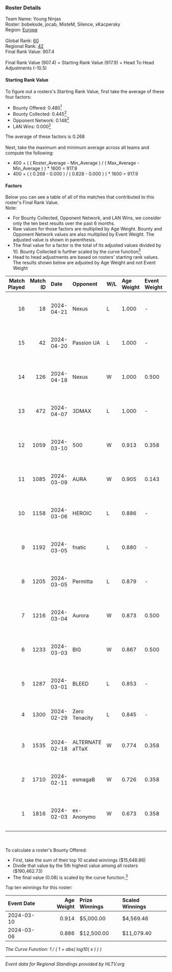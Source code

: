 ### Roster Details<br />
Team Name: Young Ninjas<br />
Roster: bobeksde, jocab, MisteM, Silence, xKacpersky<br />
Region: [Europe]( ../standings_europe.md)<br />
<br />
Global Rank: [60](../standings_global.md)<br />
Regional Rank: [42]( ../standings_europe.md)<br />
Final Rank Value:  907.4<br />
<br />
Final Rank Value (907.4) = Starting Rank Value (917.9) + Head To Head Adjustments (-10.5)<br />

#### Starting Rank Value<br />
To figure out a rosters's Starting Rank Value, first take the average of these four factors:<br />
- Bounty Offered: 0.480[<sup>1</sup>](#table2)
- Bounty Collected: 0.445[<sup>2</sup>](#table1)
- Opponent Network: 0.148[<sup>2</sup>](#table1)
- LAN Wins: 0.000[<sup>2</sup>](#table1)

The average of these factors is 0.268<br />
<br />
Next, take the maximum and minimum average across all teams and compute the following:<br />
- 400 + ( ( Roster_Average - Min_Average ) / ( Max_Average - Min_Average ) ) * 1600 = 917.9
- 400 + ( ( 0.268 - 0.000 ) / ( 0.828 - 0.000 ) ) * 1600 = 917.9


#### Factors<br />
Below you can see a table of all of the matches that contributed to this roster's Final Rank Value.<br />
Note:<br />

- For Bounty Collected, Opponent Network, and LAN Wins, we consider only the ten best results over the past 6 months.
- Raw values for those factors are multiplied by Age Weight. Bounty and Opponent Network values are also multiplied by Event Weight. The adjusted value is shown in parenthesis.
- The final value for a factor is the total of its adjusted values divided by 10. Bounty Collected is further scaled by the curve function[<sup>3</sup>](#curveFunction)
- Head to head adjustments are based on rosters' starting rank values. The results shown below are adjusted by Age Weight and not Event Weight
<span id="table1"></span><br />


| Match Played | Match ID | Date       | Opponent        | W/L | Age Weight | Event Weight | Bounty Collected | Opponent Network | LAN Wins  | H2H Adj. | Roster                                          |
| -: | -: | :- | :- | :- | :- | :- | :- | :- | :- | -: | :- |
|           16 |       18 | 2024-04-21 | Nexus           | L   | 1.000      | -            | -                | -                | -         |   -18.17 | bobeksde, jocab, MisteM, Silence, xKacpersky    |
|           15 |       42 | 2024-04-20 | Passion UA      | L   | 1.000      | -            | -                | -                | -         |   -19.22 | bobeksde, jocab, MisteM, Silence, xKacpersky    |
|           14 |      126 | 2024-04-18 | Nexus           | W   | 1.000      | 0.500        | 0.023 (0.011)    | 0.544 (0.272)    | 0 (0.000) |    12.43 | bobeksde, jocab, MisteM, Silence, xKacpersky    |
|           13 |      472 | 2024-04-07 | 3DMAX           | L   | 1.000      | -            | -                | -                | -         |   -11.16 | BluePho3nix, jocab, MisteM, Silence, xKacpersky |
|           12 |     1059 | 2024-03-10 | 500             | W   | 0.913      | 0.358        | 0.000 (0.000)    | 0.622 (0.203)    | 0 (0.000) |     7.20 | BluePho3nix, jocab, maxster, MisteM, Silence    |
|           11 |     1085 | 2024-03-09 | AURA            | W   | 0.905      | 0.143        | 0.000 (0.000)    | 0.075 (0.010)    | 0 (0.000) |     2.12 | BluePho3nix, jocab, maxster, MisteM, Silence    |
|           10 |     1158 | 2024-03-06 | HEROIC          | L   | 0.886      | -            | -                | -                | -         |    -0.74 | BluePho3nix, jocab, maxster, MisteM, Silence    |
|            9 |     1192 | 2024-03-05 | fnatic          | L   | 0.880      | -            | -                | -                | -         |    -8.80 | BluePho3nix, jocab, maxster, MisteM, Silence    |
|            8 |     1205 | 2024-03-05 | Permitta        | L   | 0.879      | -            | -                | -                | -         |   -16.70 | BluePho3nix, jocab, maxster, MisteM, Silence    |
|            7 |     1216 | 2024-03-04 | Aurora          | W   | 0.873      | 0.500        | 0.763 (0.333)    | 1.000 (0.436)    | 0 (0.000) |    23.92 | BluePho3nix, jocab, maxster, MisteM, Silence    |
|            6 |     1233 | 2024-03-03 | BIG             | W   | 0.867      | 0.500        | 0.471 (0.204)    | 0.529 (0.229)    | 0 (0.000) |    22.83 | BluePho3nix, jocab, maxster, MisteM, Silence    |
|            5 |     1287 | 2024-03-01 | BLEED           | L   | 0.853      | -            | -                | -                | -         |    -8.26 | BluePho3nix, jocab, maxster, MisteM, Silence    |
|            4 |     1300 | 2024-02-29 | Zero Tenacity   | L   | 0.845      | -            | -                | -                | -         |   -18.43 | BluePho3nix, jocab, MisteM, REZ, Silence        |
|            3 |     1535 | 2024-02-18 | ALTERNATE aTTaX | W   | 0.774      | 0.358        | 0.019 (0.005)    | 0.639 (0.177)    | 0 (0.000) |     9.45 | BluePho3nix, jocab, maxster, MisteM, Silence    |
|            2 |     1710 | 2024-02-11 | esmagaB         | W   | 0.726      | 0.358        | 0.015 (0.004)    | 0.342 (0.089)    | 0 (0.000) |     6.59 | BluePho3nix, jocab, maxster, MisteM, Silence    |
|            1 |     1816 | 2024-02-03 | ex-Anonymo      | W   | 0.673      | 0.358        | 0.027 (0.006)    | 0.276 (0.067)    | 0 (0.000) |     6.45 | BluePho3nix, jocab, maxster, MisteM, Silence    |

<br />
<span id="table2"></span><br />
To calculate a roster's Bounty Offered:<br />

- First, take the sum of their top 10 scaled winnings ($15,648.86)
- Divide that value by the 5th highest value among all rosters ($190,462.73)
- The final value (0.08) is scaled by the curve function.[<sup>3</sup>](#curveFunction)

Top ten winnings for this roster:<br />

| Event Date | Age Weight | Prize Winnings | Scaled Winnings |
| :- | -: | :- | :- |
| 2024-03-10 |      0.914 | $5,000.00      | $4,569.46       |
| 2024-03-06 |      0.886 | $12,500.00     | $11,079.40      |


<span id="curveFunction"></span>_The Curve Function: 1 / ( 1 + abs( log10( x ) ) )_<br />

---
_Event data for Regional Standings provided by HLTV.org_<br />
